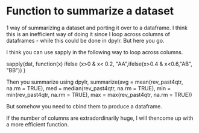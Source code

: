 # Function to summarize a dataset
1 way of summarizing a dataset and porting it over to a dataframe. I think this is an inefficient way of doing it since I loop across columns of dataframes - while this could be done in dpylr.  But here you go.

I think you can use sapply in the following way to loop across columns.

sapply(dat, function(x) 
      ifelse (x>0 & x< 0.2, "AA",ifelse(x>0.4 & x<0.6,"AB", "BB"))
)

Then you summarize using dpylr,
  summarize(avg = mean(rev_past4qtr, na.rm = TRUE),
            med = median(rev_past4qtr, na.rm = TRUE),
            min = min(rev_past4qtr, na.rm = TRUE),
            max = max(rev_past4qtr, na.rm = TRUE))

But somehow you need to cbind them to produce a dataframe.

If the number of columns are extradordinarily huge, I will thencome up with a more efficient function. 
